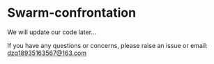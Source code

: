 # Swarm-confrontation
We will update our code later...

If you have any questions or concerns, please raise an issue or email: dzq18935163567@163.com
